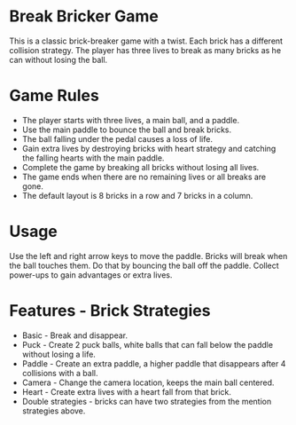 # Break Bricker Game
This is a classic brick-breaker game with a twist. Each brick has a different collision strategy. The player has three lives to break as many bricks as he can without losing the ball.

# Game Rules
* The player starts with three lives, a main ball, and a paddle.
* Use the main paddle to bounce the ball and break bricks.
* The ball falling under the pedal causes a loss of life.
* Gain extra lives by destroying bricks with heart strategy and catching the falling hearts with the main paddle.
* Complete the game by breaking all bricks without losing all lives.
* The game ends when there are no remaining lives or all breaks are gone.
* The default layout is 8 bricks in a row and 7 bricks in a column.

# Usage
Use the left and right arrow keys to move the paddle. Bricks will break when the ball touches them. Do that by bouncing the ball off the paddle.
Collect power-ups to gain advantages or extra lives.

# Features - Brick Strategies
* Basic - Break and disappear.
* Puck - Create 2 puck balls, white balls that can fall below the paddle without losing a life.
* Paddle - Create an extra paddle, a higher paddle that disappears after 4 collisions with a ball.
* Camera - Change the camera location, keeps the main ball centered.
* Heart - Create extra lives with a heart fall from that brick.
* Double strategies - bricks can have two strategies from the mention strategies above.
